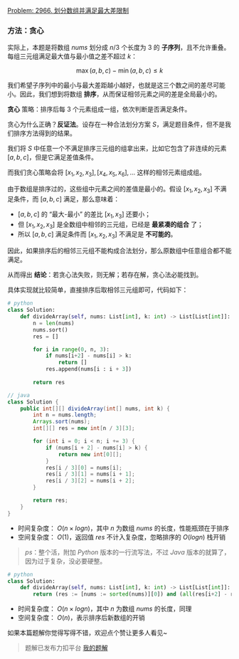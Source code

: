 [Problem: 2966. 划分数组并满足最大差限制](https://leetcode.cn/problems/divide-array-into-arrays-with-max-difference/description/)

### 方法：贪心

实际上，本题是将数组 $nums$ 划分成 $n/3$ 个长度为 $3$ 的 **子序列**，且不允许重叠。每组三元组满足最大值与最小值之差不超过 $k$：

$$
\max(a, b, c) - \min(a, b, c) \leq k
$$

我们希望子序列中的最小与最大差距越小越好，也就是这三个数之间的差尽可能小。因此，我们想到将数组 **排序**，从而保证相邻元素之间的差是全局最小的。

**贪心** 策略：排序后每 $3$ 个元素组成一组，依次判断是否满足条件。

贪心为什么正确？**反证法**。设存在一种合法划分方案 $S$，满足题目条件，但不是我们排序方法得到的结果。

我们将 $S$ 中任意一个不满足排序三元组的组拿出来，比如它包含了非连续的元素 $[a, b, c]$，但是它满足差值条件。

而我们贪心策略会将 $[x_1, x_2, x_3], [x_4, x_5, x_6], \ldots$ 这样的相邻元素组成组。

由于数组是排序过的，这些组中元素之间的差值是最小的。假设 $[x_1, x_2, x_3]$ 不满足条件，而 $[a, b, c]$ 满足，那么意味着：

- $[a, b, c]$ 的 “最大-最小” 的差比 $[x_1, x_3]$ 还要小；
- 但 $[x_1, x_2, x_3]$ 是全数组中相邻的三元组，已经是 $\textbf{最紧凑的组合}$ 了；
- 所以 $[a, b, c]$ 满足条件而 $[x_1, x_2, x_3]$ 不满足是 $\textbf{不可能的}$。

因此，如果排序后的相邻三元组不能构成合法划分，那么原数组中任意组合都不能满足。

从而得出 **结论**：若贪心法失败，则无解；若存在解，贪心法必能找到。

具体实现就比较简单，直接排序后取相邻三元组即可，代码如下：

```Python
# python
class Solution:
    def divideArray(self, nums: List[int], k: int) -> List[List[int]]:
        n = len(nums)
        nums.sort()
        res = []

        for i in range(0, n, 3):
            if nums[i+2] - nums[i] > k:
                return []
            res.append(nums[i : i + 3])
        
        return res
```

```Java
// java
class Solution {
    public int[][] divideArray(int[] nums, int k) {
        int n = nums.length;
        Arrays.sort(nums);
        int[][] res = new int[n / 3][3];

        for (int i = 0; i < n; i += 3) {
            if (nums[i + 2] - nums[i] > k) {
                return new int[0][];
            }
            res[i / 3][0] = nums[i];
            res[i / 3][1] = nums[i + 1];
            res[i / 3][2] = nums[i + 2];
        }

        return res;
    }
}
```

- 时间复杂度： $O(n\times logn)$，其中 $n$ 为数组 $nums$ 的长度，性能瓶颈在于排序
- 空间复杂度： $O(1)$，返回值 $res$ 不计入复杂度，忽略排序的 $O(logn)$ 栈开销

> $ps$：整个活，附加 $Python$ 版本的一行流写法，不过 $Java$ 版本的就算了，因为过于复杂，没必要硬整。

```Python
# python
class Solution:
    def divideArray(self, nums: List[int], k: int) -> List[List[int]]:
        return (res := [nums := sorted(nums)][0]) and (all(res[i+2] - res[i] <= k for i in range(0, len(res), 3)) and [res[i:i+3] for i in range(0, len(res), 3)] or [])
```

- 时间复杂度： $O(n\times logn)$，其中 $n$ 为数组 $nums$ 的长度，同理
- 空间复杂度： $O(n)$，表示排序后新数组的开销

如果本篇题解你觉得写得不错，欢迎点个赞让更多人看见~

> 题解已发布力扣平台 [我的题解](https://leetcode.cn/problems/divide-array-into-arrays-with-max-difference/solutions/3702929/tan-xin-zi-xu-lie-wen-ti-zheng-ming-tan-h7kgz/)
